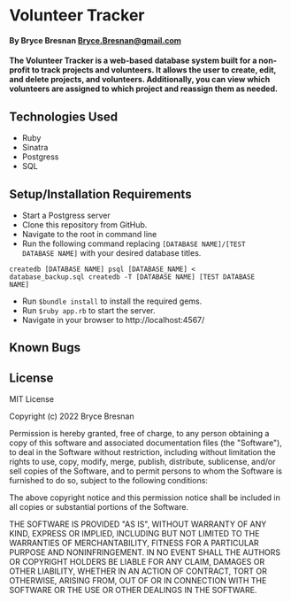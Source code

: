 # Volunteer Tracker

#### By Bryce Bresnan <Bryce.Bresnan@gmail.com>

#### The Volunteer Tracker is a web-based database system built for a non-profit to track projects and volunteers. It allows the user to create, edit, and delete projects, and volunteers. Additionally, you can view which volunteers are assigned to which project and reassign them as needed. 

## Technologies Used

* Ruby
* Sinatra
* Postgress
* SQL


## Setup/Installation Requirements
* Start a Postgress server
* Clone this repository from GitHub.
* Navigate to the root in command line
* Run the following command replacing <code>[DATABASE NAME]/[TEST DATABASE NAME]</code> with your desired database titles.

<code>createdb [DATABASE NAME]
psql [DATABASE_NAME] < database_backup.sql
createdb -T [DATABASE NAME] [TEST DATABASE NAME]</code>

* Run <code>$bundle install</code> to install the required gems.
* Run <code>$ruby app.rb</code> to start the server.
* Navigate in your browser to http://localhost:4567/


## Known Bugs


## License
MIT License

Copyright (c) 2022 Bryce Bresnan

Permission is hereby granted, free of charge, to any person obtaining a copy
of this software and associated documentation files (the "Software"), to deal
in the Software without restriction, including without limitation the rights
to use, copy, modify, merge, publish, distribute, sublicense, and/or sell
copies of the Software, and to permit persons to whom the Software is
furnished to do so, subject to the following conditions:

The above copyright notice and this permission notice shall be included in all
copies or substantial portions of the Software.

THE SOFTWARE IS PROVIDED "AS IS", WITHOUT WARRANTY OF ANY KIND, EXPRESS OR
IMPLIED, INCLUDING BUT NOT LIMITED TO THE WARRANTIES OF MERCHANTABILITY,
FITNESS FOR A PARTICULAR PURPOSE AND NONINFRINGEMENT. IN NO EVENT SHALL THE
AUTHORS OR COPYRIGHT HOLDERS BE LIABLE FOR ANY CLAIM, DAMAGES OR OTHER
LIABILITY, WHETHER IN AN ACTION OF CONTRACT, TORT OR OTHERWISE, ARISING FROM,
OUT OF OR IN CONNECTION WITH THE SOFTWARE OR THE USE OR OTHER DEALINGS IN THE
SOFTWARE.
